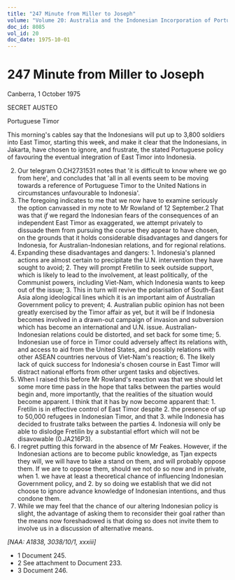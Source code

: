 ```yaml
---
title: "247 Minute from Miller to Joseph"
volume: "Volume 20: Australia and the Indonesian Incorporation of Portuguese Timor, 1974-1976"
doc_id: 8085
vol_id: 20
doc_date: 1975-10-01
---
```


# 247 Minute from Miller to Joseph

Canberra, 1 October 1975

SECRET AUSTEO

Portuguese Timor

This morning's cables say that the Indonesians will put up to 3,800 soldiers into East Timor, starting this week, and make it clear that the Indonesians, in Jakarta, have chosen to ignore, and frustrate, the stated Portuguese policy of favouring the eventual integration of East Timor into Indonesia.

  2. Our telegram O.CH2731531 notes that 'it is difficult to know where we go from here', and concludes that 'all in all events seem to be moving towards a reference of Portuguese Timor to the United Nations in circumstances unfavourable to Indonesia'.
  3. The foregoing indicates to me that we now have to examine seriously the option canvassed in my note to Mr Rowland of 12 September.2 That was that _if_ we regard the Indonesian fears of the consequences of an independent East Timor as exaggerated, we attempt privately to dissuade them from pursuing the course they appear to have chosen, on the grounds that it holds considerable disadvantages and dangers for Indonesia, for Australian-Indonesian relations, and for regional relations.
  4. Expanding these disadvantages and dangers: 
    1. Indonesia's planned actions are almost certain to precipitate the U.N. intervention they have sought to avoid;
    2. They will prompt Fretilin to seek outside support, which is likely to lead to the involvement, at least politically, of the Communist powers, including Viet-Nam, which Indonesia wants to keep out of the issue;
    3. This in turn will revive the polarisation of South-East Asia along ideological lines which it is an important aim of Australian Government policy to prevent;
    4. Australian public opinion has not been greatly exercised by the Timor affair as yet, but it will be if Indonesia becomes involved in a drawn-out campaign of invasion and subversion which has become an international and U.N. issue. Australian-Indonesian relations could be distorted, and set back for some time;
    5. Indonesian use of force in Timor could adversely affect its relations with, and access to aid from the United States, and possibly relations with other ASEAN countries nervous of Viet-Nam's reaction;
    6. The likely lack of quick success for Indonesia's chosen course in East Timor will distract national efforts from other urgent tasks and objectives.
  5. When I raised this before Mr Rowland's reaction was that we should let some more time pass in the hope that talks between the parties would begin and, more importantly, that the realities of the situation would become apparent. I think that it has by now become apparent that: 
    1. Fretilin is in effective control of East Timor despite
    2. the presence of up to 50,000 refugees in Indonesian Timor, and that
    3. while Indonesia has decided to frustrate talks between the parties
    4. Indonesia will only be able to dislodge Fretilin by a substantial effort which will not be disavowable (0.JA216P3).
  6. I regret putting this forward in the absence of Mr Feakes. However, if the Indonesian actions are to become public knowledge, as Tjan expects they will, we will have to take a stand on them, and will probably oppose them. If we are to oppose them, should we not do so now and in private, when 
    1. we have at least a theoretical chance of influencing Indonesian Government policy, and
    2. by so doing we establish that we did not choose to ignore advance knowledge of Indonesian intentions, and thus condone them.
  7. While we may feel that the chance of our altering Indonesian policy is slight, the advantage of asking them to reconsider their goal rather than the means now foreshadowed is that doing so does not invite them to involve us in a discussion of alternative means.



_[NAA: A1838, 3038/10/1, xxxiii]_

  * 1 Document 245. 
  * 2 See attachment to Document 233. 
  * 3 Document 246.


